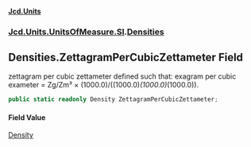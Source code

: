 #### [Jcd.Units](index 'index')
### [Jcd.Units.UnitsOfMeasure.SI](Jcd.Units.UnitsOfMeasure.SI 'Jcd.Units.UnitsOfMeasure.SI').[Densities](Densities 'Jcd.Units.UnitsOfMeasure.SI.Densities')

## Densities.ZettagramPerCubicZettameter Field

zettagram per cubic zettameter defined such that: exagram per cubic exameter = Zg/Zm³ ×
(1000.0)/((1000.0)*(1000.0)*(1000.0)).

```csharp
public static readonly Density ZettagramPerCubicZettameter;
```

#### Field Value
[Density](Density 'Jcd.Units.UnitTypes.Density')